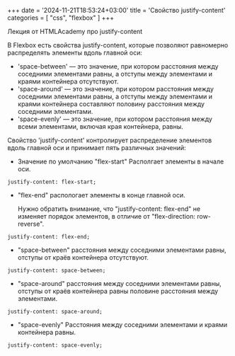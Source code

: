 +++
date = '2024-11-21T18:53:24+03:00'
title = 'Свойство justify-content'
categories = [ "css", "flexbox" ]
+++

<p>
                            Лекция от HTMLAcademy про justify-content
                        </p>
                        <p>
                            В Flexbox есть свойства justify-content,
                            которые позволяют равномерно
                            распределять элементы вдоль главной оси:
                        </p>
                        <ul>
                            <li>
                                'space-between' — это значение,
                                при котором расстояния между
                                соседними элементами равны,
                                а отступы между элементами и
                                краями контейнера отсутствуют.
                            </li>
                            <li>
                                'space-around' — это значение,
                                при котором расстояния между
                                соседними элементами равны,
                                а отступы между элементами и
                                краями контейнера составляют половину
                                расстояния между соседними элементами.
                            </li>
                            <li>
                                'space-evenly' — это значение,
                                при котором расстояния
                                между всеми элементами,
                                включая края контейнера, равны.
                            </li>
                        </ul>
                        <p>
                            Свойство 'justify-content' контролирует
                            распределение элементов вдоль главной оси и
                            принимает пять различных значений:
                        </p>
                        <ul>
                            <li>
                                Значение по умолчанию "flex-start"
                                Располгает элементы в начале оси.
                            </li>
                        </ul>
                            <pre><code>justify-content: flex-start;  </code></pre>
                            <ul>
                                <li>
                                    <p>
                                        "flex-end" распологает
                                        элементы в конце главной оси.
                                    </p>
                                    <p>
                                        Нужно обратить внимание, что
                                        "justify-content: flex-end" не изменяет
                                        порядок элементов,
                                        в отличие от "flex-direction: row-reverse".
                                    </p>
                                </li>
                            </ul>
                            <pre><code>justify-content: flex-end;  </code></pre>
                        </ul>
                        <ul>
                            <li>
                                <p>
                                    "space-between" расстояния между
                                    соседними элементами равны, отступы от
                                    краёв контейнера отсутствуют.
                                </p>
                            </li>
                        </ul>
                        <pre><code>justify-content: space-between;  </code></pre>
                        <ul>
                            <li>
                                <p>
                                    "space-around" расстояния между соседними
                                    элементами равны, отступы от краёв
                                    контейнера равны половине
                                    расстояния между элементами.
                                </p>
                            </li>
                        </ul>
                        <pre><code>justify-content: space-around;  </code></pre>
                        <ul>
                            <li>
                                <p>
                                    "space-evenly" Расстояния между соседними
                                    элементами и краями контейнера равны.
                                </p>
                            </li>
                        </ul>
                        <pre><code>justify-content: space-evenly;  </code></pre>